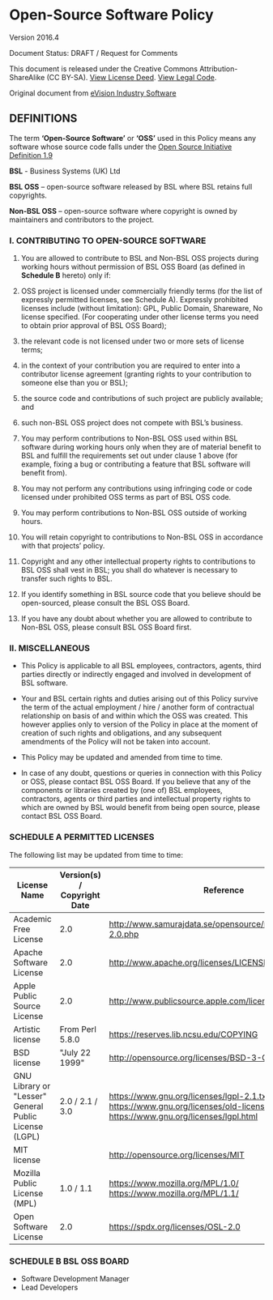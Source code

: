# Open-Source Software Policy #

Version 2016.4

Document Status: DRAFT / Request for Comments

This document is released under the Creative Commons Attribution-ShareAlike (CC BY-SA). [View License Deed][1]. [View Legal Code][2].

Original document from [eVision Industry Software](https://github.com/eVisionSoftware/OpenSourcePolicy/blob/master/OSS-Policy.md)

## DEFINITIONS ##

The term **‘Open-Source Software’** or **‘OSS’** used in this Policy means any software whose source code falls under the [Open Source Initiative Definition 1.9][0]

**BSL** - Business Systems (UK) Ltd

**BSL OSS** – open-source software released by BSL where BSL retains full copyrights. 

**Non-BSL OSS** – open-source software where copyright is owned by maintainers and contributors to the project.

### I. CONTRIBUTING TO OPEN-SOURCE SOFTWARE
1. You are allowed to contribute to BSL and Non-BSL OSS projects during working hours without permission of BSL OSS Board (as defined in **Schedule B** hereto) only if:

  1. OSS project is licensed under commercially friendly terms (for the list of expressly permitted licenses, see Schedule A). Expressly prohibited licenses include (without limitation): GPL, Public Domain, Shareware, No license specified. (For cooperating under other license terms you need to obtain prior approval of BSL OSS Board);

  2. the relevant code is not licensed under two or more sets of license terms;

  3. in the context of your contribution you are required to enter into a contributor license agreement (granting rights to your contribution to someone else than you or BSL);

  4. the source code and contributions of such project are publicly available; and

  5. such non-BSL OSS project does not compete with BSL’s business.

2. You may perform contributions to Non-BSL OSS used within BSL software during working hours only when they are of material benefit to BSL and fulfill the requirements set out under clause 1 above (for example, fixing a bug or contributing a feature that BSL software will benefit from).

3. You may not perform any contributions using infringing code or code licensed under prohibited OSS terms as part of BSL OSS code.

4. You may perform contributions to Non-BSL OSS outside of working hours.

5. You will retain copyright to contributions to Non-BSL OSS in accordance with that projects’ policy.

6. Copyright and any other intellectual property rights to contributions to BSL OSS shall vest in BSL; you shall do whatever is necessary to transfer such rights to BSL.

7. If you identify something in BSL source code that you believe should be open-sourced, please consult the BSL OSS Board.

8. If you have any doubt about whether you are allowed to contribute to Non-BSL OSS, please consult BSL OSS Board first.

### II. MISCELLANEOUS

- This Policy is applicable to all BSL employees, contractors, agents, third parties directly or indirectly engaged and involved in development of BSL
software.

- Your and BSL certain rights and duties arising out of this Policy survive the term of the actual employment / hire / another form of contractual relationship on basis of and within which the OSS was created. This however applies only to version of the Policy in place at the moment of creation of such rights and obligations, and any subsequent amendments of the Policy will not be taken into account.

- This Policy may be updated and amended from time to time.

- In case of any doubt, questions or queries in connection with this Policy or OSS, please contact BSL OSS Board. If you believe that any of the components or libraries created by (one of) BSL employees, contractors, agents or third parties and intellectual property rights to which are owned by BSL would benefit from being open source, please contact BSL OSS Board.

### SCHEDULE A PERMITTED LICENSES

The following list may be updated from time to time:

| License Name | Version(s) / Copyright Date | Reference |
| --- | --- | --- |
| Academic Free License | 2.0 | http://www.samurajdata.se/opensource/mirror/licenses/afl-2.0.php |
| Apache Software License | 2.0 | http://www.apache.org/licenses/LICENSE-2.0.html |
| Apple Public Source License | 2.0 | http://www.publicsource.apple.com/license/apsl/ |
| Artistic license | From Perl 5.8.0 | https://reserves.lib.ncsu.edu/COPYING |
| BSD license | "July 22 1999" | http://opensource.org/licenses/BSD-3-Clause |
| GNU Library or "Lesser" General Public License (LGPL) | 2.0 / 2.1 / 3.0 | https://www.gnu.org/licenses/lgpl-2.1.txt https://www.gnu.org/licenses/old-licenses/lgpl-2.0.html https://www.gnu.org/licenses/lgpl.html |
| MIT license |  | http://opensource.org/licenses/MIT |
| Mozilla Public License (MPL) | 1.0 / 1.1 | https://www.mozilla.org/MPL/1.0/ https://www.mozilla.org/MPL/1.1/ |
| Open Software License | 2.0 | https://spdx.org/licenses/OSL-2.0 |

### SCHEDULE B BSL OSS BOARD

- Software Development Manager
- Lead Developers

 [0]: http://opensource.org/docs/definition.php
 [1]: https://creativecommons.org/licenses/by-sa/4.0/
 [2]: https://creativecommons.org/licenses/by-sa/4.0/legalcode

